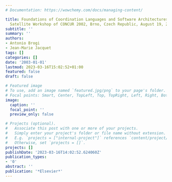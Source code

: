 ```yaml
---
# Documentation: https://wowchemy.com/docs/managing-content/

title: Foundations of Coordination Languages and Software Architectures, FOCLASA 2002,
  Satellite Workshop of CONCUR 2002, Brno, Czech Republic, August 19, 2002
subtitle: ''
summary: ''
authors:
- Antonio Brogi
- Jean-Marie Jacquet
tags: []
categories: []
date: '2003-01-01'
lastmod: 2023-03-16T15:02:52+01:00
featured: false
draft: false

# Featured image
# To use, add an image named `featured.jpg/png` to your page's folder.
# Focal points: Smart, Center, TopLeft, Top, TopRight, Left, Right, BottomLeft, Bottom, BottomRight.
image:
  caption: ''
  focal_point: ''
  preview_only: false

# Projects (optional).
#   Associate this post with one or more of your projects.
#   Simply enter your project's folder or file name without extension.
#   E.g. `projects = ["internal-project"]` references `content/project/deep-learning/index.md`.
#   Otherwise, set `projects = []`.
projects: []
publishDate: '2023-03-16T14:02:52.624060Z'
publication_types:
- '0'
abstract: ''
publication: '*Elsevier*'
---
```

